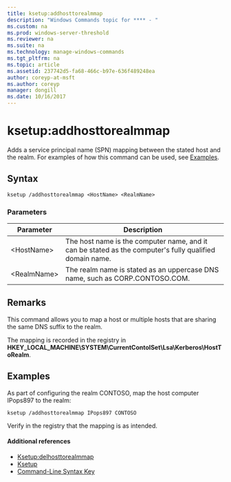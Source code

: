 ```yaml
---
title: ksetup:addhosttorealmmap
description: "Windows Commands topic for **** - "
ms.custom: na
ms.prod: windows-server-threshold
ms.reviewer: na
ms.suite: na
ms.technology: manage-windows-commands
ms.tgt_pltfrm: na
ms.topic: article
ms.assetid: 237742d5-fa68-466c-b97e-636f489248ea
author: coreyp-at-msft
ms.author: coreyp
manager: dongill
ms.date: 10/16/2017
---
```


# ksetup:addhosttorealmmap



Adds a service principal name (SPN) mapping between the stated host and the realm. For examples of how this command can be used, see [Examples](#BKMK_Examples).

## Syntax

```
ksetup /addhosttorealmmap <HostName> <RealmName>
```

### Parameters

|Parameter|Description|
|---------|-----------|
|\<HostName>|The host name is the computer name, and it can be stated as the computer's fully qualified domain name.|
|\<RealmName>|The realm name is stated as an uppercase DNS name, such as CORP.CONTOSO.COM.|

## Remarks

This command allows you to map a host or multiple hosts that are sharing the same DNS suffix to the realm.

The mapping is recorded in the registry in **HKEY_LOCAL_MACHINE\SYSTEM\CurrentContolSet\Lsa\Kerberos\HostToRealm**.

## <a name="BKMK_Examples"></a>Examples

As part of configuring the realm CONTOSO, map the host computer IPops897 to the realm:
```
ksetup /addhosttorealmmap IPops897 CONTOSO
```
Verify in the registry that the mapping is as intended.

#### Additional references

-   [Ksetup:delhosttorealmmap](ksetup-delhosttorealmmap.md)
-   [Ksetup](ksetup.md)
-   [Command-Line Syntax Key](command-line-syntax-key.md)